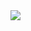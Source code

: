 <img src="https://user-images.githubusercontent.com/39768163/117268032-7eb28480-ae74-11eb-9815-363c118acdf2.jpeg"/>
